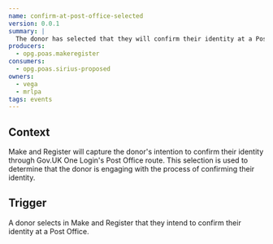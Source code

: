 ```yaml
---
name: confirm-at-post-office-selected
version: 0.0.1
summary: |
  The donor has selected that they will confirm their identity at a Post Office
producers:
  - opg.poas.makeregister
consumers:
  - opg.poas.sirius-proposed
owners:
  - vega
  - mrlpa
tags: events
---
```


## Context

Make and Register will capture the donor's intention to confirm their identity
through Gov.UK One Login's Post Office route. This selection is used to
determine that the donor is engaging with the process of confirming their
identity.

## Trigger

A donor selects in Make and Register that they intend to confirm their identity
at a Post Office.

<NodeGraph title="Consumer / Producer Diagram" />

<EventExamples />

<Schema />
